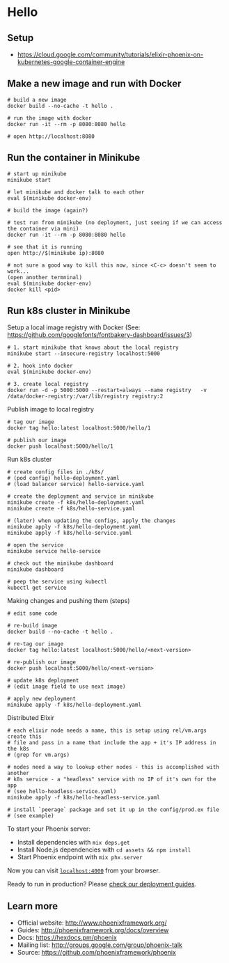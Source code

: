 # Hello



## Setup

* https://cloud.google.com/community/tutorials/elixir-phoenix-on-kubernetes-google-container-engine


## Make a new image and run with Docker

```
# build a new image
docker build --no-cache -t hello .

# run the image with docker
docker run -it --rm -p 8080:8080 hello

# open http://localhost:8080
```

## Run the container in Minikube
```
# start up minikube
minikube start

# let minikube and docker talk to each other
eval $(minikube docker-env)

# build the image (again?)

# test run from minikube (no deployment, just seeing if we can access the container via mini)
docker run -it --rm -p 8080:8080 hello

# see that it is running
open http://$(minikube ip):8080

# not sure a good way to kill this now, since <C-c> doesn't seem to work...
(open another termninal)
eval $(minikube docker-env)
docker kill <pid>
```

## Run k8s cluster in Minikube

Setup a local image registry with Docker (See: https://github.com/googlefonts/fontbakery-dashboard/issues/3)
```
# 1. start minikube that knows about the local registry
minikube start --insecure-registry localhost:5000

# 2. hook into docker
eval $(minikube docker-env)

# 3. create local registry
docker run -d -p 5000:5000 --restart=always --name registry   -v /data/docker-registry:/var/lib/registry registry:2
```

Publish image to local registry
```
# tag our image
docker tag hello:latest localhost:5000/hello/1

# publish our image
docker push localhost:5000/hello/1
```

Run k8s cluster
```
# create config files in ./k8s/
# (pod config) hello-deployment.yaml
# (load balancer service) hello-service.yaml

# create the deployment and service in minikube
minikube create -f k8s/hello-deployment.yaml
minikube create -f k8s/hello-service.yaml

# (later) when updating the configs, apply the changes
minikube apply -f k8s/hello-deployment.yaml
minikube apply -f k8s/hello-service.yaml

# open the service
minikube service hello-service

# check out the minikube dashboard
minikube dashboard

# peep the service using kubectl
kubectl get service
```

Making changes and pushing them (steps)
```
# edit some code

# re-build image
docker build --no-cache -t hello .

# re-tag our image
docker tag hello:latest localhost:5000/hello/<next-version>

# re-publish our image
docker push localhost:5000/hello/<next-version>

# update k8s deployment
# (edit image field to use next image)

# apply new deployment
minikube apply -f k8s/hello-deployment.yaml
```

Distributed Elixir
```
# each elixir node needs a name, this is setup using rel/vm.args create this
# file and pass in a name that include the app + it's IP address in the k8s
# (grep for vm.args)

# nodes need a way to lookup other nodes - this is accomplished with another
# k8s service - a "headless" service with no IP of it's own for the app
# (see hello-headless-service.yaml)
minikube apply -f k8s/hello-headless-service.yaml

# install `peerage` package and set it up in the config/prod.ex file
# (see example)

```



To start your Phoenix server:

  * Install dependencies with `mix deps.get`
  * Install Node.js dependencies with `cd assets && npm install`
  * Start Phoenix endpoint with `mix phx.server`

Now you can visit [`localhost:4000`](http://localhost:4000) from your browser.

Ready to run in production? Please [check our deployment guides](http://www.phoenixframework.org/docs/deployment).

## Learn more

  * Official website: http://www.phoenixframework.org/
  * Guides: http://phoenixframework.org/docs/overview
  * Docs: https://hexdocs.pm/phoenix
  * Mailing list: http://groups.google.com/group/phoenix-talk
  * Source: https://github.com/phoenixframework/phoenix

